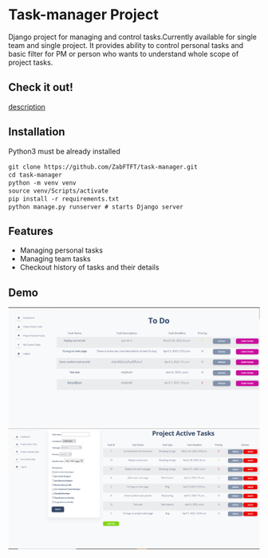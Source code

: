 # Task-manager Project

Django project for managing and control tasks.Currently available for single 
team and single project. It provides ability to control personal tasks
and basic filter for PM or person who wants to understand whole scope of
project tasks.

## Check it out!

[description](link)

## Installation

Python3 must be already installed

```shell
git clone https://github.com/ZabFTFT/task-manager.git
cd task-manager
python -m venv venv
source venv/Scripts/activate
pip install -r requirements.txt
python manage.py runserver # starts Django server
```

## Features

* Managing personal tasks
* Managing team tasks
* Checkout history of tasks and their details

## Demo

![img.png](img.png)
![img_1.png](img_1.png)
